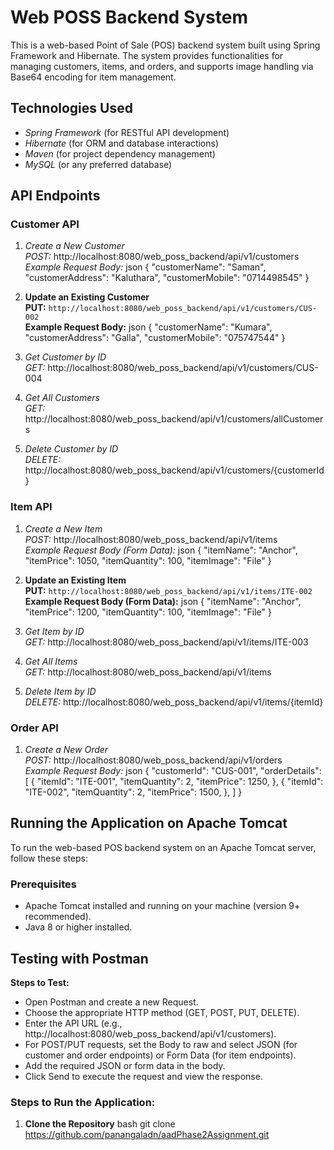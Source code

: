 # Web POSS Backend System

This is a web-based Point of Sale (POS) backend system built using Spring Framework and Hibernate. The system provides functionalities for managing customers, items, and orders, and supports image handling via Base64 encoding for item management.

## Technologies Used
- *Spring Framework* (for RESTful API development)
- *Hibernate* (for ORM and database interactions)
- *Maven* (for project dependency management)
- *MySQL* (or any preferred database)

## API Endpoints

### Customer API
1. *Create a New Customer*  
   *POST:* http://localhost:8080/web_poss_backend/api/v1/customers  
   *Example Request Body:*
   json
   {
   "customerName": "Saman",
   "customerAddress": "Kaluthara",
   "customerMobile": "0714498545"
   }


2. **Update an Existing Customer**  
   **PUT:** `http://localhost:8080/web_poss_backend/api/v1/customers/CUS-002`  
   **Example Request Body:**
   json
   {
   "customerName": "Kumara",
   "customerAddress": "Galla",
   "customerMobile": "075747544"
   }

3. *Get Customer by ID*  
   *GET:* http://localhost:8080/web_poss_backend/api/v1/customers/CUS-004

4. *Get All Customers*  
   *GET:* http://localhost:8080/web_poss_backend/api/v1/customers/allCustomers

5. *Delete Customer by ID*  
   *DELETE:* http://localhost:8080/web_poss_backend/api/v1/customers/{customerId}



### Item API
1. *Create a New Item*  
   *POST:* http://localhost:8080/web_poss_backend/api/v1/items  
   *Example Request Body (Form Data):*
   json
   {
   "itemName": "Anchor",
   "itemPrice": 1050,
   "itemQuantity": 100,
   "itemImage": "<Base64 Encoded Image String>File"
   }

2. **Update an Existing Item**  
   **PUT:** `http://localhost:8080/web_poss_backend/api/v1/items/ITE-002`  
   **Example Request Body (Form Data):**
   json
   {
   "itemName": "Anchor",
   "itemPrice": 1200,
   "itemQuantity": 100,
   "itemImage": "<Base64 Encoded Image String>File"
   }

3. *Get Item by ID*  
   *GET:* http://localhost:8080/web_poss_backend/api/v1/items/ITE-003
4. *Get All Items*  
   *GET:* http://localhost:8080/web_poss_backend/api/v1/items
5. *Delete Item by ID*  
   *DELETE:* http://localhost:8080/web_poss_backend/api/v1/items/{itemId}

### Order API
1. *Create a New Order*  
   *POST:* http://localhost:8080/web_poss_backend/api/v1/orders  
   *Example Request Body:*
   json
   {
   "customerId": "CUS-001",
   "orderDetails": [
   {
   "itemId": "ITE-001",
   "itemQuantity": 2,
   "itemPrice": 1250,
   },
   {
   "itemId": "ITE-002",
   "itemQuantity": 2,
   "itemPrice": 1500,
   },
   ]
   }

## Running the Application on Apache Tomcat

To run the web-based POS backend system on an Apache Tomcat server, follow these steps:

### Prerequisites
- Apache Tomcat installed and running on your machine (version 9+ recommended).
- Java 8 or higher installed.

## Testing with Postman
**Steps to Test:**
- Open Postman and create a new Request.
- Choose the appropriate HTTP method (GET, POST, PUT, DELETE).
- Enter the API URL (e.g., http://localhost:8080/web_poss_backend/api/v1/customers).
- For POST/PUT requests, set the Body to raw and select JSON (for customer and order endpoints) or Form Data (for item endpoints).
- Add the required JSON or form data in the body.
- Click Send to execute the request and view the response.

### Steps to Run the Application:

1. **Clone the Repository**
   bash
   git clone https://github.com/panangaladn/aadPhase2Assignment.git